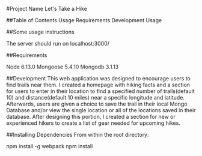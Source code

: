 #Project Name
Let's Take a Hike

##Table of Contents
Usage
Requirements
Development
Usage


##Some usage instructions

The server should run on localhost:3000/

##Requirements

Node 6.13.0
Mongoose 5.4.10
Mongodb 3.1.13

##Development
This web application was designed to encourage users to find trails near them. I created a homepage with hiking facts and a section for users to enter in their location to find a specified number of trails(default 10) and distance(default 10 miles) near a specific longitude and latitude. Afterwards, users are given a choice to save the trail in their local Mongo Database and/or view the single location or all of the locations saved in their database. After designing this portion, I created a section for new or experienced hikers to create a list of gear needed for upcoming hikes.

##Installing Dependencies
From within the root directory:

npm install -g webpack
npm install
